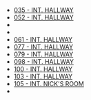

* [035 - INT. HALLWAY](035-INT.Hallway.md)
* [052 - INT. HALLWAY](052-INT.Hallway.md)
* [](054-INT.Hallway--056--.md)
* [](056-INT.Hallway.md)
* [061 - INT. HALLWAY](061-INT.Hallway.md)
* [077 - INT. HALLWAY](077-INT.Hallway.md)
* [079 - INT. HALLWAY](079-INT.Hallway.md)
* [098 - INT. HALLWAY](098-INT.Hallway.md)
* [100 - INT. HALLWAY](100-INT.Hallway.md)
* [103 - INT. HALLWAY](103-INT.Hallway.md)
* [105 - INT. NICK'S ROOM](105-INT.NicksRoom-Hallway.md)
* [](124-INT.Hallway.md)
